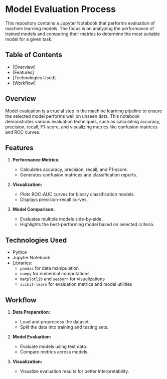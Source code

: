 
# Model Evaluation Process

This repository contains a Jupyter Notebook that performs evaluation of machine learning models. The focus is on analyzing the performance of trained models and comparing their metrics to determine the most suitable model for a given task.

## Table of Contents
- [Overview]
- [Features]
- [Technologies Used]
- [Workflow]

## Overview
Model evaluation is a crucial step in the machine learning pipeline to ensure the selected model performs well on unseen data. This notebook demonstrates various evaluation techniques, such as calculating accuracy, precision, recall, F1-score, and visualizing metrics like confusion matrices and ROC curves.

## Features
1. **Performance Metrics:**
   - Calculates accuracy, precision, recall, and F1-score.
   - Generates confusion matrices and classification reports.

2. **Visualization:**
   - Plots ROC-AUC curves for binary classification models.
   - Displays precision-recall curves.

3. **Model Comparison:**
   - Evaluates multiple models side-by-side.
   - Highlights the best-performing model based on selected criteria.

## Technologies Used
- Python
- Jupyter Notebook
- Libraries:
  - `pandas` for data manipulation
  - `numpy` for numerical computations
  - `matplotlib` and `seaborn` for visualizations
  - `scikit-learn` for evaluation metrics and model utilities

## Workflow
1. **Data Preparation:**
   - Load and preprocess the dataset.
   - Split the data into training and testing sets.

2. **Model Evaluation:**
   - Evaluate models using test data.
   - Compare metrics across models.

3. **Visualization:**
   - Visualize evaluation results for better interpretability.


